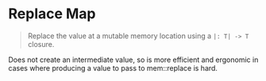 # Replace Map

> Replace the value at a mutable memory location using a `|: T| -> T` closure.

Does not create an intermediate value, so is more efficient and
ergonomic in cases where producing a value to pass to mem::replace
is hard.


